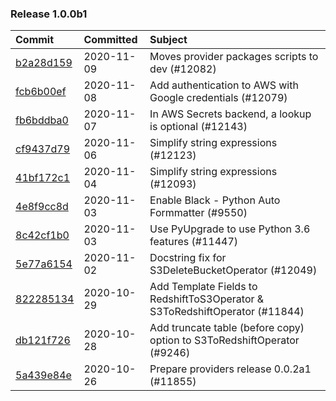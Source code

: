 

### Release 1.0.0b1

| Commit                                                                                         | Committed   | Subject                                                                     |
|:-----------------------------------------------------------------------------------------------|:------------|:----------------------------------------------------------------------------|
| [b2a28d159](https://github.com/apache/airflow/commit/b2a28d1590410630d66966aa1f2b2a049a8c3b32) | 2020-11-09  | Moves provider packages scripts to dev (#12082)                             |
| [fcb6b00ef](https://github.com/apache/airflow/commit/fcb6b00efef80c81272a30cfc618202a29e0c6a9) | 2020-11-08  | Add authentication to AWS with Google credentials (#12079)                  |
| [fb6bddba0](https://github.com/apache/airflow/commit/fb6bddba0c9e3e7ef2610b4fb3f73622e48d7ea0) | 2020-11-07  | In AWS Secrets backend, a lookup is optional (#12143)                       |
| [cf9437d79](https://github.com/apache/airflow/commit/cf9437d79f9658d1309e4bfe847fe63d52ec7b99) | 2020-11-06  | Simplify string expressions (#12123)                                        |
| [41bf172c1](https://github.com/apache/airflow/commit/41bf172c1dc75099f4f9d8b3f3350b4b1f523ef9) | 2020-11-04  | Simplify string expressions (#12093)                                        |
| [4e8f9cc8d](https://github.com/apache/airflow/commit/4e8f9cc8d02b29c325b8a5a76b4837671bdf5f68) | 2020-11-03  | Enable Black - Python Auto Formmatter (#9550)                               |
| [8c42cf1b0](https://github.com/apache/airflow/commit/8c42cf1b00c90f0d7f11b8a3a455381de8e003c5) | 2020-11-03  | Use PyUpgrade to use Python 3.6 features (#11447)                           |
| [5e77a6154](https://github.com/apache/airflow/commit/5e77a61543d26e5466d885d639247aa5189c011d) | 2020-11-02  | Docstring fix for S3DeleteBucketOperator (#12049)                           |
| [822285134](https://github.com/apache/airflow/commit/8222851348aa81424c9bdcea994e25e0d6692709) | 2020-10-29  | Add Template Fields to RedshiftToS3Operator &amp; S3ToRedshiftOperator (#11844) |
| [db121f726](https://github.com/apache/airflow/commit/db121f726b3c7a37aca1ea05eb4714f884456005) | 2020-10-28  | Add truncate table (before copy) option to S3ToRedshiftOperator (#9246)     |
| [5a439e84e](https://github.com/apache/airflow/commit/5a439e84eb6c0544dc6c3d6a9f4ceeb2172cd5d0) | 2020-10-26  | Prepare providers release 0.0.2a1 (#11855)                                  |
